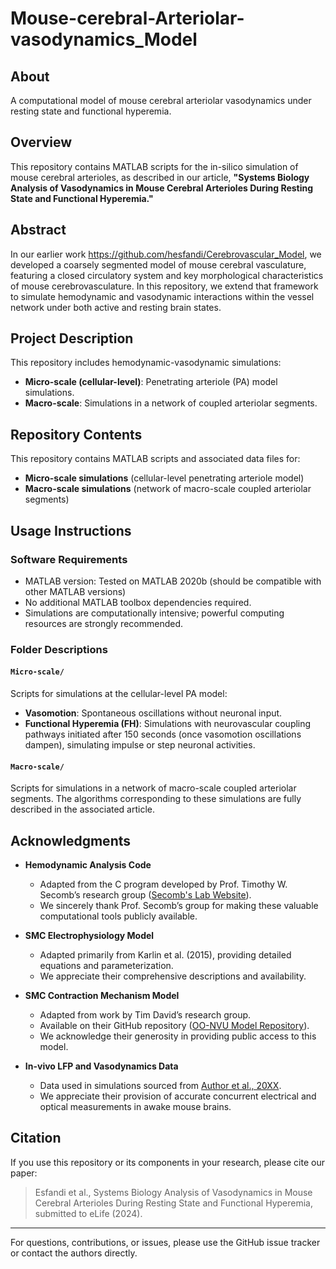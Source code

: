 # Mouse-cerebral-Arteriolar-vasodynamics_Model

## About
A computational model of mouse cerebral arteriolar vasodynamics under resting state and functional hyperemia.

## Overview
This repository contains MATLAB scripts for the in-silico simulation of mouse cerebral arterioles, as described in our article, **"Systems Biology Analysis of Vasodynamics in Mouse Cerebral Arterioles During Resting State and Functional Hyperemia."**

## Abstract
In our earlier work https://github.com/hesfandi/Cerebrovascular_Model, we developed a coarsely segmented model of mouse cerebral vasculature, featuring a closed circulatory system and key morphological characteristics of mouse cerebrovasculature. In this repository, we extend that framework to simulate hemodynamic and vasodynamic interactions within the vessel network under both active and resting brain states.

## Project Description
This repository includes hemodynamic-vasodynamic simulations:
- **Micro-scale (cellular-level)**: Penetrating arteriole (PA) model simulations.
- **Macro-scale**: Simulations in a network of coupled arteriolar segments.

## Repository Contents
This repository contains MATLAB scripts and associated data files for:
- **Micro-scale simulations** (cellular-level penetrating arteriole model)
- **Macro-scale simulations** (network of macro-scale coupled arteriolar segments)

## Usage Instructions

### Software Requirements
- MATLAB version: Tested on MATLAB 2020b (should be compatible with other MATLAB versions)
- No additional MATLAB toolbox dependencies required.
- Simulations are computationally intensive; powerful computing resources are strongly recommended.

### Folder Descriptions

#### `Micro-scale/`
Scripts for simulations at the cellular-level PA model:
- **Vasomotion**: Spontaneous oscillations without neuronal input.
- **Functional Hyperemia (FH)**: Simulations with neurovascular coupling pathways initiated after 150 seconds (once vasomotion oscillations dampen), simulating impulse or step neuronal activities.

#### `Macro-scale/`
Scripts for simulations in a network of macro-scale coupled arteriolar segments. The algorithms corresponding to these simulations are fully described in the associated article.

## Acknowledgments

- **Hemodynamic Analysis Code**
  - Adapted from the C program developed by Prof. Timothy W. Secomb’s research group ([Secomb's Lab Website](http://www.secomb.org)).
  - We sincerely thank Prof. Secomb’s group for making these valuable computational tools publicly available.

- **SMC Electrophysiology Model**
  - Adapted primarily from Karlin et al. (2015), providing detailed equations and parameterization.
  - We appreciate their comprehensive descriptions and availability.

- **SMC Contraction Mechanism Model**
  - Adapted from work by Tim David’s research group.
  - Available on their GitHub repository ([OO-NVU Model Repository](https://github.com/BlueFern/OO-NVU/releases/tag/v2.1)).
  - We acknowledge their generosity in providing public access to this model.

- **In-vivo LFP and Vasodynamics Data**
  - Data used in simulations sourced from [Author et al., 20XX](https://doi.org/your-doi-link).
  - We appreciate their provision of accurate concurrent electrical and optical measurements in awake mouse brains.

## Citation
If you use this repository or its components in your research, please cite our paper:

> Esfandi et al., Systems Biology Analysis of Vasodynamics in Mouse Cerebral Arterioles During Resting State and Functional Hyperemia, submitted to eLife (2024).

---

For questions, contributions, or issues, please use the GitHub issue tracker or contact the authors directly.
